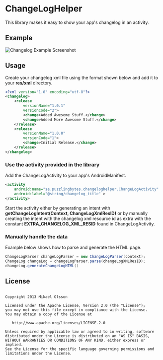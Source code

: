 ChangeLogHelper
===============
This library makes it easy to show your app's changelog in an activity.

Example
------
![Changelog Example Screenshot][1]


Usage
-----
Create your changelog xml file using the format shown below and add it to your **res/xml** directory.

```xml
<?xml version="1.0" encoding="utf-8"?>
<changelog>
    <release
        versionName="1.0.1"
        versionCode="2">
        <change>Added Awesome Stuff.</change>
        <change>Added More Awesome Stuff.</change>
    </release>
    <release
        versionName="1.0.0"
        versionCode="1">
        <change>Initial Release.</change>
    </release>
</changelog>
```

### Use the activity provided in the library

Add the ChangeLogActivity to your app's AndroidManifest.

```xml
<activity
    android:name="se.puzzlingbytes.changeloghelper.ChangeLogActivity"
    android:label="@string/changelog_title" >
</activity>
```
Start the activity either by generating an intent with **getChangeLogIntent(Context, ChangeLogXmlResID)** or by manually creating the intent with the changelog xml resource id as extra with the constant **EXTRA_CHANGELOG_XML_RESID** found in ChangeLogActivity.

### Manually handle the data

Example below shows how to parse and generate the HTML page.

```java
ChangeLogParser changeLogParser = new ChangeLogParser(context);
ChangeLog changeLog = changeLogParser.parse(changeLogXMLResID);
changeLog.generateChangeLogHTML()
```

License
-------
<pre><code>
Copyright 2013 Mikael Olsson

Licensed under the Apache License, Version 2.0 (the "License");
you may not use this file except in compliance with the License.
You may obtain a copy of the License at

   http://www.apache.org/licenses/LICENSE-2.0

Unless required by applicable law or agreed to in writing, software
distributed under the License is distributed on an "AS IS" BASIS,
WITHOUT WARRANTIES OR CONDITIONS OF ANY KIND, either express or implied.
See the License for the specific language governing permissions and
limitations under the License.
</code></pre>

[1]: https://raw.github.com/exoit/ChangeLogHelper/master/sample/changelog.png
